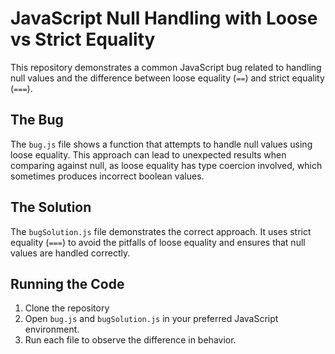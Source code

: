 # JavaScript Null Handling with Loose vs Strict Equality

This repository demonstrates a common JavaScript bug related to handling null values and the difference between loose equality (`==`) and strict equality (`===`).

## The Bug
The `bug.js` file shows a function that attempts to handle null values using loose equality.  This approach can lead to unexpected results when comparing against null, as loose equality has type coercion involved, which sometimes produces incorrect boolean values.

## The Solution
The `bugSolution.js` file demonstrates the correct approach.  It uses strict equality (`===`) to avoid the pitfalls of loose equality and ensures that null values are handled correctly.

## Running the Code
1. Clone the repository
2. Open `bug.js` and `bugSolution.js` in your preferred JavaScript environment.
3. Run each file to observe the difference in behavior.